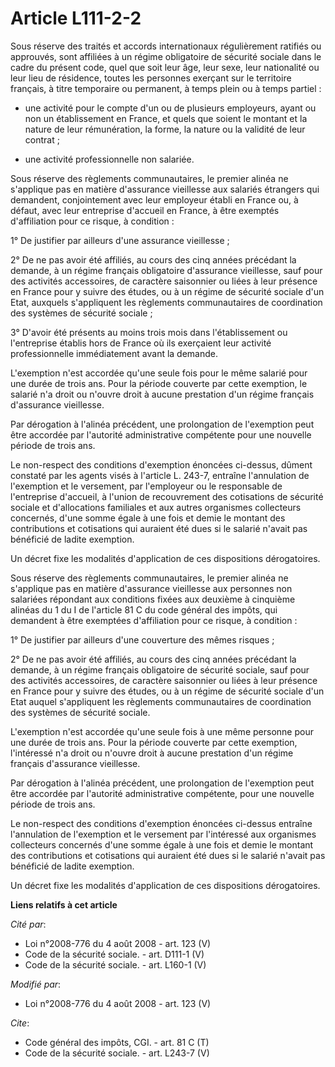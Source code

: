 # Article L111-2-2

Sous réserve des traités et accords internationaux régulièrement ratifiés ou approuvés, sont affiliées à un régime
obligatoire de sécurité sociale dans le cadre du présent code, quel que soit leur âge, leur sexe, leur nationalité ou leur
lieu de résidence, toutes les personnes exerçant sur le territoire français, à titre temporaire ou permanent, à temps plein
ou à temps partiel :

- une activité pour le compte d'un ou de plusieurs employeurs, ayant ou non un établissement en France, et quels que soient
le montant et la nature de leur rémunération, la forme, la nature ou la validité de leur contrat ;

- une activité professionnelle non salariée. 

Sous réserve des règlements communautaires, le premier alinéa ne s'applique pas en matière d'assurance vieillesse aux
salariés étrangers qui demandent, conjointement avec leur employeur établi en France ou, à défaut, avec leur entreprise
d'accueil en France, à être exemptés d'affiliation pour ce risque, à condition : 

1° De justifier par ailleurs d'une assurance vieillesse ; 

2° De ne pas avoir été affiliés, au cours des cinq années précédant la demande, à un régime français obligatoire d'assurance
vieillesse, sauf pour des activités accessoires, de caractère saisonnier ou liées à leur présence en France pour y suivre des
études, ou à un régime de sécurité sociale d'un Etat, auxquels s'appliquent les règlements communautaires de coordination des
systèmes de sécurité sociale ; 

3° D'avoir été présents au moins trois mois dans l'établissement ou l'entreprise établis hors de France où ils exerçaient
leur activité professionnelle immédiatement avant la demande. 

L'exemption n'est accordée qu'une seule fois pour le même salarié pour une durée de trois ans. Pour la période couverte par
cette exemption, le salarié n'a droit ou n'ouvre droit à aucune prestation d'un régime français d'assurance vieillesse. 

Par dérogation à l'alinéa précédent, une prolongation de l'exemption peut être accordée par l'autorité administrative
compétente pour une nouvelle période de trois ans. 

Le non-respect des conditions d'exemption énoncées ci-dessus, dûment constaté par les agents visés à l'article L. 243-7,
entraîne l'annulation de l'exemption et le versement, par l'employeur ou le responsable de l'entreprise d'accueil, à l'union
de recouvrement des cotisations de sécurité sociale et d'allocations familiales et aux autres organismes collecteurs
concernés, d'une somme égale à une fois et demie le montant des contributions et cotisations qui auraient été dues si le
salarié n'avait pas bénéficié de ladite exemption. 

Un décret fixe les modalités d'application de ces dispositions dérogatoires. 

Sous réserve des règlements communautaires, le premier alinéa ne s'applique pas en matière d'assurance vieillesse aux
personnes non salariées répondant aux conditions fixées aux deuxième à cinquième alinéas du 1 du I de l'article 81 C du code
général des impôts, qui demandent à être exemptées d'affiliation pour ce risque, à condition : 

1° De justifier par ailleurs d'une couverture des mêmes risques ; 

2° De ne pas avoir été affiliés, au cours des cinq années précédant la demande, à un régime français obligatoire de sécurité
sociale, sauf pour des activités accessoires, de caractère saisonnier ou liées à leur présence en France pour y suivre des
études, ou à un régime de sécurité sociale d'un Etat auquel s'appliquent les règlements communautaires de coordination des
systèmes de sécurité sociale. 

L'exemption n'est accordée qu'une seule fois à une même personne pour une durée de trois ans. Pour la période couverte par
cette exemption, l'intéressé n'a droit ou n'ouvre droit à aucune prestation d'un régime français d'assurance vieillesse. 

Par dérogation à l'alinéa précédent, une prolongation de l'exemption peut être accordée par l'autorité administrative
compétente, pour une nouvelle période de trois ans. 

Le non-respect des conditions d'exemption énoncées ci-dessus entraîne l'annulation de l'exemption et le versement par
l'intéressé aux organismes collecteurs concernés d'une somme égale à une fois et demie le montant des contributions et
cotisations qui auraient été dues si le salarié n'avait pas bénéficié de ladite exemption. 

Un décret fixe les modalités d'application de ces dispositions dérogatoires.

**Liens relatifs à cet article**

_Cité par_:

  - Loi n°2008-776 du 4 août 2008 - art. 123 (V)
  - Code de la sécurité sociale. - art. D111-1 (V)
  - Code de la sécurité sociale. - art. L160-1 (V)

_Modifié par_:

  - Loi n°2008-776 du 4 août 2008 - art. 123 (V)

_Cite_:

  - Code général des impôts, CGI. - art. 81 C (T)
  - Code de la sécurité sociale. - art. L243-7 (V)
